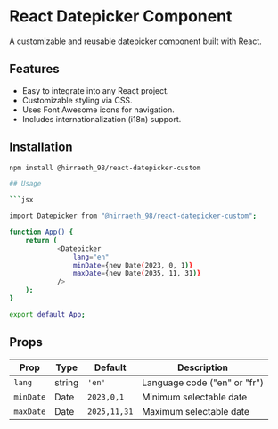 # React Datepicker Component

A customizable and reusable datepicker component built with React.

## Features

-   Easy to integrate into any React project.
-   Customizable styling via CSS.
-   Uses Font Awesome icons for navigation.
-   Includes internationalization (i18n) support.

## Installation

```bash
npm install @hirraeth_98/react-datepicker-custom

## Usage

```jsx

import Datepicker from "@hirraeth_98/react-datepicker-custom";

function App() {
    return (
            <Datepicker
                lang="en"
                minDate={new Date(2023, 0, 1)}
                maxDate={new Date(2035, 11, 31)}
            />
    );
}

export default App;
```

## Props

| Prop        | Type     | Default    | Description                          |
|-------------|----------|------------|--------------------------------------|
| `lang`      | string   | `'en'`     | Language code ("en" or "fr")         |
| `minDate`   | Date     | `2023,0,1` | Minimum selectable date              |
| `maxDate`   | Date     |`2025,11,31`| Maximum selectable date              |



